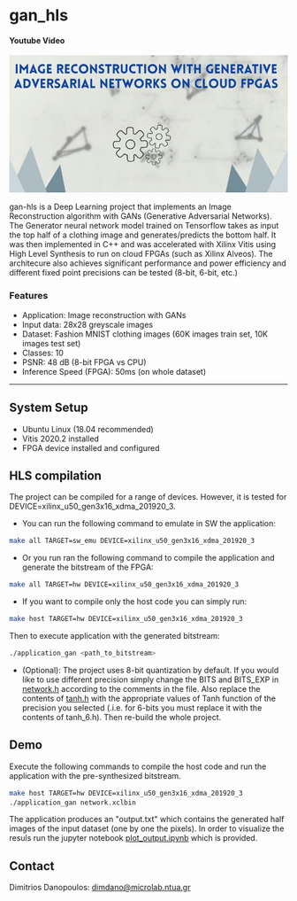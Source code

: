 # gan_hls

#### Youtube Video
[![Youtube video](/docs/cover.png)](https://www.youtube.com/watch?v=FO_M2AHb1u4)

gan-hls is a Deep Learning project that implements an Image Reconstruction algorithm with GANs (Generative Adversarial Networks). The Generator neural network model trained on Tensorflow takes as input the top half of a clothing image and generates/predicts the bottom half. It was then implemented in C++ and was accelerated with Xilinx Vitis using High Level Synthesis to run on cloud FPGAs (such as Xilinx Alveos). The architecure also achieves significant performance and power efficiency and different fixed point precisions can be tested (8-bit, 6-bit, etc.)


### Features
- Application: Image reconstruction with GANs
- Input data: 28x28 greyscale images
- Dataset:  Fashion MNIST clothing images (60K images train set, 10K images test set)
- Classes: 10 	
- PSNR: 48 dB (8-bit FPGA vs CPU)
- Inference Speed (FPGA): 50ms (on whole dataset)


---

## System Setup

- Ubuntu Linux (18.04 recommended)
- Vitis 2020.2 installed
- FPGA device installed and configured


## HLS compilation

The project can be compiled for a range of devices. However, it is tested for DEVICE=xilinx_u50_gen3x16_xdma_201920_3.

- You can run the following command to emulate in SW the application:
```bash
make all TARGET=sw_emu DEVICE=xilinx_u50_gen3x16_xdma_201920_3
``` 
- Or you run ran the following command to compile the application and generate the bitstream of the FPGA:
```bash  
make all TARGET=hw DEVICE=xilinx_u50_gen3x16_xdma_201920_3
``` 
- If you want to compile only the host code you can simply run:
```bash
make host TARGET=hw DEVICE=xilinx_u50_gen3x16_xdma_201920_3
``` 

Then to execute application with the generated bitstream:
```bash
./application_gan <path_to_bitstream>
``` 

- (Optional): The project uses 8-bit quantization by default. If you would like to use different precision simply change the BITS and BITS_EXP in [network.h](src/network.h)  according to the comments in the file. Also replace the contents of [tanh.h](src/tanh.h) with the appropriate values of Tanh function of the precision you selected (.i.e. for 6-bits you must replace it with the contents of tanh_6.h). Then re-build the whole project.

## Demo

Execute the following commands to compile the host code and run the application with the pre-synthesized bitstream.

```bash
make host TARGET=hw DEVICE=xilinx_u50_gen3x16_xdma_201920_3
./application_gan network.xclbin
``` 

The application produces an "output.txt" which contains the generated half images of the input dataset (one by one the pixels). In order to visualize the resuls run the jupyter notebook [plot_output.ipynb](plot_output.ipynb) which is provided.


## Contact

Dimitrios Danopoulos: dimdano@microlab.ntua.gr
    
